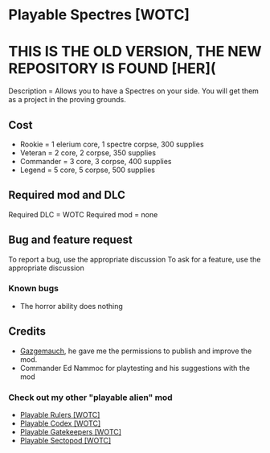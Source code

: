 # Playable Spectres [WOTC]

# THIS IS THE OLD VERSION, THE NEW REPOSITORY IS FOUND [HER](

Description = Allows you to have a Spectres on your side. You will get them as a project in the proving grounds. 

## Cost

- Rookie =  1 elerium core, 1 spectre corpse, 300 supplies
- Veteran = 2 core, 2 corpse, 350 supplies
- Commander = 3 core, 3 corpse, 400 supplies
- Legend = 5 core, 5 corpse, 500 supplies

## Required mod and DLC

Required DLC = WOTC
Required mod = none

## Bug and feature request

To report a bug, use the appropriate discussion 
To ask for a feature, use the appropriate discussion

### Known bugs

- The horror ability does nothing

## Credits

- [Gazgemauch](https://www.nexusmods.com/xcom2/users/71160223), he gave me the permissions to publish and improve the mod.
- Commander Ed Nammoc for playtesting and his suggestions with the mod

### Check out my other "playable alien" mod

- [Playable Rulers [WOTC]](https://steamcommunity.com/sharedfiles/filedetails/?id=2823002635)
- [Playable Codex [WOTC]](https://steamcommunity.com/sharedfiles/filedetails/?id=2827187144)
- [Playable Gatekeepers [WOTC]](https://steamcommunity.com/sharedfiles/filedetails/?id=2827217224)
- [Playable Sectopod [WOTC]](https://steamcommunity.com/sharedfiles/filedetails/?id=2827534840)
